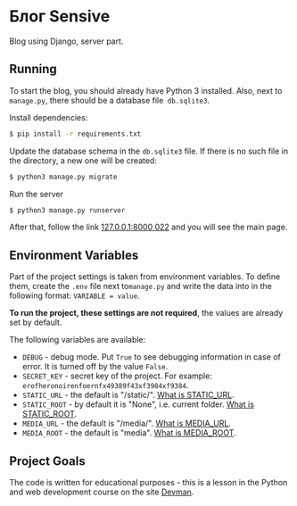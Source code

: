 # Блог Sensive

Blog using Django, server part.

## Running

To start the blog, you should already have Python 3 installed. Also, next to `manage.py`, there should be a database file` db.sqlite3`.

Install dependencies:

```sh
$ pip install -r requirements.txt
```

Update the database schema in the `db.sqlite3` file. If there is no such file in the directory, a new one will be created:

```sh
$ python3 manage.py migrate
```

Run the server

```sh
$ python3 manage.py runserver
```

After that, follow the link [127.0.0.1:8000 022](http://127.0.0.1:8000) and you will see the main page.

## Environment Variables

Part of the project settings is taken from environment variables. To define them, create the `.env` file next to`manage.py` and write the data into in the following format: `VARIABLE = value`.

**To run the project, these settings are not required**, the values are already set by default.

The following variables are available:

- `DEBUG` - debug mode. Put `True` to see debugging information in case of error. It is turned off by the value `False`.
- `SECRET_KEY` - secret key of the project. For example: `erofheronoirenfoernfx49389f43xf3984xf9384`.
- `STATIC_URL` - the default is "/static/". [What is STATIC_URL](https://docs.djangoproject.com/en/3.0/ref/settings/#std:setting-STATIC_URL).
- `STATIC_ROOT` - by default it is "None", i.e. current folder. [What is STATIC_ROOT](https://docs.djangoproject.com/en/3.0/ref/settings/#std:setting-STATIC_ROOT).
- `MEDIA_URL` - the default is "/media/". [What is MEDIA_URL](https://docs.djangoproject.com/en/3.0/ref/settings/#std:setting-MEDIA_URL).
- `MEDIA_ROOT` - the default is "media". [What is MEDIA_ROOT](https://docs.djangoproject.com/en/3.0/ref/settings/#std:setting-MEDIA_ROOT).

## Project Goals

The code is written for educational purposes - this is a lesson in the Python and web development course on the site [Devman](https://dvmn.org).
